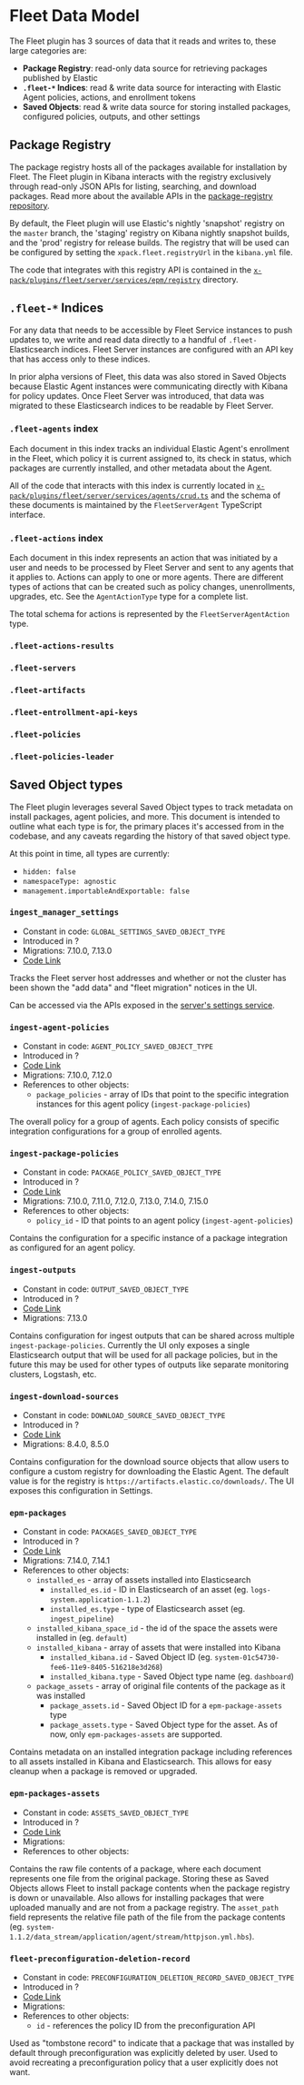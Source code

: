 # Fleet Data Model

The Fleet plugin has 3 sources of data that it reads and writes to, these large categories are:

- **Package Registry**: read-only data source for retrieving packages published by Elastic
- **`.fleet-*` Indices**: read & write data source for interacting with Elastic Agent policies, actions, and enrollment tokens
- **Saved Objects**: read & write data source for storing installed packages, configured policies, outputs, and other settings

## Package Registry

The package registry hosts all of the packages available for installation by Fleet. The Fleet plugin in Kibana interacts
with the registry exclusively through read-only JSON APIs for listing, searching, and download packages. Read more about
the available APIs in the [package-registry repository](https://github.com/elastic/package-registry).

By default, the Fleet plugin will use Elastic's nightly 'snapshot' registry on the `master` branch, the 'staging'
registry on Kibana nightly snapshot builds, and the 'prod' registry for release builds. The registry that will be used
can be configured by setting the `xpack.fleet.registryUrl` in the `kibana.yml` file.

The code that integrates with this registry API is contained in the
[`x-pack/plugins/fleet/server/services/epm/registry`](../server/services/epm/registry) directory.

## `.fleet-*` Indices

For any data that needs to be accessible by Fleet Service instances to push updates to, we write and read data
directly to a handful of `.fleet-` Elasticsearch indices. Fleet Server instances are configured with an API key that
has access only to these indices.

In prior alpha versions of Fleet, this data was also stored in Saved Objects because Elastic Agent instances were
communicating directly with Kibana for policy updates. Once Fleet Server was introduced, that data was migrated to these
Elasticsearch indices to be readable by Fleet Server.

### `.fleet-agents` index

Each document in this index tracks an individual Elastic Agent's enrollment in the Fleet, which policy it is current
assigned to, its check in status, which packages are currently installed, and other metadata about the Agent.

All of the code that interacts with this index is currently located in
[`x-pack/plugins/fleet/server/services/agents/crud.ts`](../server/services/agents/crud.ts) and the schema of these
documents is maintained by the `FleetServerAgent` TypeScript interface.

### `.fleet-actions` index

Each document in this index represents an action that was initiated by a user and needs to be processed by Fleet Server
and sent to any agents that it applies to. Actions can apply to one or more agents. There are different types of actions
that can be created such as policy changes, unenrollments, upgrades, etc. See the `AgentActionType` type for a complete
list.

The total schema for actions is represented by the `FleetServerAgentAction` type.

### `.fleet-actions-results`

### `.fleet-servers`

### `.fleet-artifacts`

### `.fleet-entrollment-api-keys`

### `.fleet-policies`

### `.fleet-policies-leader`

## Saved Object types

The Fleet plugin leverages several Saved Object types to track metadata on install packages, agent policies, and more.
This document is intended to outline what each type is for, the primary places it's accessed from in the codebase, and
any caveats regarding the history of that saved object type.

At this point in time, all types are currently:

- `hidden: false`
- `namespaceType: agnostic`
- `management.importableAndExportable: false`

### `ingest_manager_settings`

- Constant in code: `GLOBAL_SETTINGS_SAVED_OBJECT_TYPE`
- Introduced in ?
- Migrations: 7.10.0, 7.13.0
- [Code Link](../server/saved_objects/index.ts#57)

Tracks the Fleet server host addresses and whether or not the cluster has been shown the "add data" and
"fleet migration" notices in the UI.

Can be accessed via the APIs exposed in the [server's settings service](../server/services/settings.ts).

### `ingest-agent-policies`

- Constant in code: `AGENT_POLICY_SAVED_OBJECT_TYPE`
- Introduced in ?
- [Code Link](../server/saved_objects/index.ts#136)
- Migrations: 7.10.0, 7.12.0
- References to other objects:
  - `package_policies` - array of IDs that point to the specific integration instances for this agent policy (`ingest-package-policies`)

The overall policy for a group of agents. Each policy consists of specific integration configurations for a group of
enrolled agents.

### `ingest-package-policies`

- Constant in code: `PACKAGE_POLICY_SAVED_OBJECT_TYPE`
- Introduced in ?
- [Code Link](../server/saved_objects/index.ts#212)
- Migrations: 7.10.0, 7.11.0, 7.12.0, 7.13.0, 7.14.0, 7.15.0
- References to other objects:
  - `policy_id` - ID that points to an agent policy (`ingest-agent-policies`)

Contains the configuration for a specific instance of a package integration as configured for an agent policy.

### `ingest-outputs`

- Constant in code: `OUTPUT_SAVED_OBJECT_TYPE`
- Introduced in ?
- [Code Link](../server/saved_objects/index.ts#190)
- Migrations: 7.13.0

Contains configuration for ingest outputs that can be shared across multiple `ingest-package-policies`. Currently the UI
only exposes a single Elasticsearch output that will be used for all package policies, but in the future this may be
used for other types of outputs like separate monitoring clusters, Logstash, etc.

### `ingest-download-sources`
- Constant in code: `DOWNLOAD_SOURCE_SAVED_OBJECT_TYPE`
- Introduced in ?
- [Code Link](../server/saved_objects/index.ts#329)
- Migrations: 8.4.0, 8.5.0

Contains configuration for the download source objects that allow users to configure a custom registry
for downloading the Elastic Agent. The default value is for the registry is `https://artifacts.elastic.co/downloads/`. The UI exposes this configuration in Settings.

### `epm-packages`

- Constant in code: `PACKAGES_SAVED_OBJECT_TYPE`
- Introduced in ?
- [Code Link](../server/saved_objects/index.ts#279)
- Migrations: 7.14.0, 7.14.1
- References to other objects:
  - `installed_es` - array of assets installed into Elasticsearch
    - `installed_es.id` - ID in Elasticsearch of an asset (eg. `logs-system.application-1.1.2`)
    - `installed_es.type` - type of Elasticsearch asset (eg. `ingest_pipeline`)
  - `installed_kibana_space_id` - the id of the space the assets were installed in (eg. `default`)
  - `installed_kibana` - array of assets that were installed into Kibana
    - `installed_kibana.id` - Saved Object ID (eg. `system-01c54730-fee6-11e9-8405-516218e3d268`)
    - `installed_kibana.type` - Saved Object type name (eg. `dashboard`)
  - `package_assets` - array of original file contents of the package as it was installed
    - `package_assets.id` - Saved Object ID for a `epm-package-assets` type
    - `package_assets.type` - Saved Object type for the asset. As of now, only `epm-packages-assets` are supported.

Contains metadata on an installed integration package including references to all assets installed in Kibana and
Elasticsearch. This allows for easy cleanup when a package is removed or upgraded.

### `epm-packages-assets`

- Constant in code: `ASSETS_SAVED_OBJECT_TYPE`
- Introduced in ?
- [Code Link](../server/saved_objects/index.ts#328)
- Migrations:
- References to other objects:

Contains the raw file contents of a package, where each document represents one file from the original package. Storing
these as Saved Objects allows Fleet to install package contents when the package registry is down or unavailable. Also
allows for installing packages that were uploaded manually and are not from a package registry. The `asset_path` field
represents the relative file path of the file from the package contents
(eg. `system-1.1.2/data_stream/application/agent/stream/httpjson.yml.hbs`).

### `fleet-preconfiguration-deletion-record`

- Constant in code: `PRECONFIGURATION_DELETION_RECORD_SAVED_OBJECT_TYPE`
- Introduced in ?
- [Code Link](../server/saved_objects/index.ts#328)
- Migrations:
- References to other objects:
  - `id` - references the policy ID from the preconfiguration API

Used as "tombstone record" to indicate that a package that was installed by default through preconfiguration was
explicitly deleted by user. Used to avoid recreating a preconfiguration policy that a user explicitly does not want.
